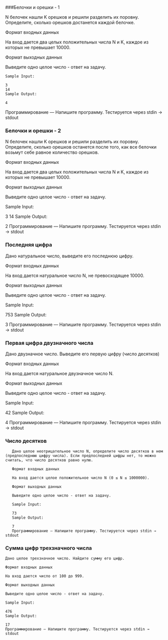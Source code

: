 ###Белочки и орешки - 1

N белочек нашли K орешков и решили разделить их поровну.
Определите, сколько орешков достанется каждой белочке.

Формат входных данных

На вход дается два целых положительных числа N и K, 
каждое из которых не превышает 10000.

Формат выходных данных

Выведите одно целое число - ответ на задачу.

    Sample Input:
    
    3
    14
    Sample Output:
    
    4
Программирование — Напишите программу. 
Тестируется через stdin → stdout

### Белочки и орешки - 2

N белочек нашли K орешков и решили разделить их поровну. Определите, сколько орешков останется после того, как все белочки возьмут себе равное количество орешков.

Формат входных данных

На вход дается два целых положительных числа N и K, каждое из которых не превышает 10000.

Формат выходных данных

Выведите одно целое число - ответ на задачу.

Sample Input:

3
14
Sample Output:

2
Программирование — Напишите программу. Тестируется через stdin → stdout

### Последняя цифра
   
   Дано натуральное число, выведите его последнюю цифру.
   
   Формат входных данных
   
   На вход дается натуральное число N, не превосходящее 10000.
   
   Формат выходных данных
   
   Выведите одно целое число - ответ на задачу.
   
   Sample Input:
   
   753
   Sample Output:
   
   3
   Программирование — Напишите программу. Тестируется через stdin → stdout
   
   
  ### Первая цифра двузначного числа
   
   Дано двузначное число. Выведите его первую цифру (число десятков)
   
   Формат входных данных
   
   На вход дается натуральное двузначное число N.
   
   Формат выходных данных
   
   Выведите одно целое число - ответ на задачу.
   
   Sample Input:
   
   42
   Sample Output:
   
   4
   Программирование — Напишите программу. Тестируется через stdin → stdout
   
   ### Число десятков
       
       Дано целое неотрицательное число N, определите число десятков в нем (предпоследнюю цифру числа). Если предпоследней цифры нет, то можно считать, что число десятков равно нулю.
       
       Формат входных данных
       
       На вход дается целое положительное число N (0 ≤ N ≤ 1000000).
       
       Формат выходных данных
       
       Выведите одно целое число - ответ на задачу.
       
       Sample Input:
       
       73
       Sample Output:
       
       7
       Программирование — Напишите программу. Тестируется через stdin → stdout
### Сумма цифр трехзначного числа
    
    Дано целое трехзначное число. Найдите сумму его цифр.
    
    Формат входных данных
    
    На вход дается число от 100 до 999.
    
    Формат выходных данных
    
    Выведите одно целое число - ответ на задачу.
    
    Sample Input:
    
    476
    Sample Output:
    
    17
    Программирование — Напишите программу. Тестируется через stdin → stdout
